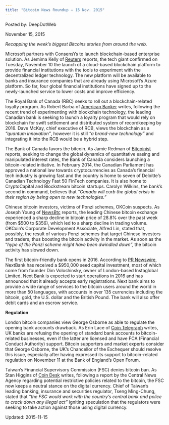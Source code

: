 ```yaml
---
title: "Bitcoin News Roundup – 15 Nov. 2015"
---
```


Posted by: DeepDotWeb 

<span>November 15, 2015</span>

<p><em>Recapping the week&#8217;s biggest Bitcoins stories from around the web. </em></p>
<p>Microsoft partners with ConsensYs to launch blockchain-based enterprise solution. As Jemima Kelly of <a href="http://www.reuters.com/article/2015/11/10/microsoft-tech-blockchain-idUSL8N1354JE20151110#z0w5bPZGSABvcIt8.97">Reuters</a> reports, the tech giant confirmed on Tuesday, November 10 the launch of a cloud-based blockchain platform to provide financial institutions with the tools to experiment with the decentralized ledger technology. The new platform will be available to banks and insurance companies that are already using Microsoft’s Azure platform. So far, four global financial institutions have signed up to the newly-launched service to lower costs and improve efficiency.</p>
<p>The Royal Bank of Canada (RBC) seeks to roll out a blockchain-related loyalty program. As Robert Barba of <a href="http://www.americanbanker.com/news/bank-technology/legacy-systems-threaten-banks-more-than-startups-rbc-head-mckay-1077775-1.html?utm_medium=email&amp;ET=americanbanker:e5519242:3878862a:&amp;utm_source=newsletter&amp;utm_campaign=daily%20pdf-nov%2012%202015&amp;st=email&amp;eid=39d31f630245c3221274d20da0d72df7">American Banker</a> writes, following the recent trend of experimenting with blockchain technology, the leading Canadian bank is seeking to launch a loyalty program that would rely on blockchain for swift settlement and distributed system of recordkeeping by 2016. Dave McKay, chief executive of RCB, views the blockchain as a <em>“quantum innovation”</em>, however it is still <em>“a brand-new technology” </em>and integrating it into the RCB would be a hybrid step.</p>
<p>The Bank of Canada favors the bitcoin. As Jamie Redman of <a href="http://bitcoinist.net/bank-canada-siding-bitcoin/">Bitcoinist</a> reports, seeking to change the global dynamics of quantitative easing and manipulated interest rates, the Bank of Canada considers launching a bitcoin-related initiative. In February 2014, the Canadian Parliament has approved a national law towards cryptocurrencies as Canada’s financial tech industry is growing fast and the country is home to seven of Deloitte’s Canadian Technology Fast 50 FinTech companies. It is also home to CryptoCapital and Blockstream bitcoin startups. Carolyn Wilkins, the bank’s second in command, believes that <em>“</em><em>Canada will curb the global crisis in their region by being open to new technologies.”</em></p>
<p>Chinese bitcoin investors, victims of Ponzi schemes, OKCoin suspects. As Joseph Young of <a href="http://www.newsbtc.com/2015/11/10/okcoin-ponzi-schemes-target-chinese-bitcoin-investors/">NewsBtc</a> reports, the leading Chinese bitcoin exchange experienced a sharp decline in bitcoin price of 28.8% over the past week (from $500 to $356), which led to a sharp decline in trading volume. OKCoin’s Corporate Development Associate, Alfred Lin, stated that, possibly, the result of various Ponzi schemes that target Chinese investors and traders, thus boosting the bitcoin activity in the market. As soon as the “<em>hype of the Ponzi scheme might have been dwindled down”, </em>the bitcoin activity has slowed down.</p>
<p>The first bitcoin-friendly bank opens in 2016. According to <a href="http://www.thestreet.com/story/13358147/1/worlds-first-bitcoin-bank-nextbank-receives-950000-usd-investment-and-opens-for-early-registrations.html">PR Newswire</a>, NextBank has received a $950,000 seed capital investment, most of which come from founder Dim Voloshinsky, owner of London-based Instaglobal Limited. Next Bank is expected to start operations in 2016 and has announced that it already accepts early registrations. Next bank aims to provide a wide range of services to the bitcoin users around the world in more than 50 languages, with accounts in over 135 currencies including the bitcoin, gold, the U.S. dollar and the British Pound. The bank will also offer debit cards and an escrow service.</p>
<p><strong>Regulation</strong></p>
<p>London bitcoin companies view George Osborne as able to regulate the opening bank accounts drawback. As Erin Lace of <a href="http://cointelegraph.com/news/115639/bitcoin-companies-in-london-consider-george-osborne-to-regulate-a-problem-of-opening-bank-accounts">Coin Telegraph</a> writes, UK banks are refusing the opening of standard bank accounts to bitcoin-related businesses, even if the latter are licensed and have FCA (Financial Conduct Authority) support. Bitcoin supporters and market experts consider that George Osborne, the UK&#8217;s Chancellor of the Exchequer should resolve this issue, especially after having expressed its support to bitcoin-related regulation on November 11 at the Bank of England&#8217;s Open Forum.</p>
<p>Taiwan&#8217;s Financial Supervisory Commission (FSC) denies bitcoin ban. As Stan Higgins of <a href="http://www.coindesk.com/taiwan-finance-regulation-bitcoin-ban/">Coin Desk</a> writes, following a report by the Central News Agency regarding potential restrictive policies related to the bitcoin, the FSC now keeps a neutral stance on the digital currency. Chief of Taiwan’s leading banking, insurance and securities regulator, Tseng Ming-Chung, stated that <em>“the FSC would work with the country&#8217;s central bank and police to crack down any illegal act”</em> igniting speculation that the regulators were seeking to take action against those using digital currency.</p>

Updated: 2015-11-15

